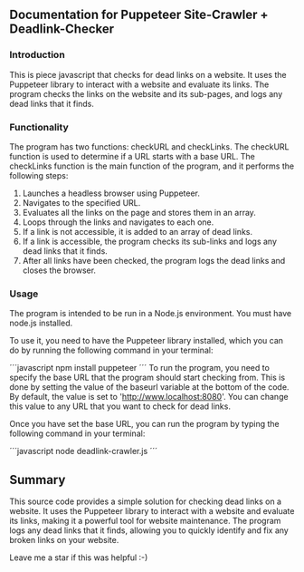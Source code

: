 ## Documentation for Puppeteer Site-Crawler + Deadlink-Checker

### Introduction

This is piece javascript that checks for dead links on a website. It uses the Puppeteer library to interact with a website and evaluate its links. The program checks the links on the website and its sub-pages, and logs any dead links that it finds.

### Functionality

The program has two functions: checkURL and checkLinks. The checkURL function is used to determine if a URL starts with a base URL. The checkLinks function is the main function of the program, and it performs the following steps:

1. Launches a headless browser using Puppeteer.
2. Navigates to the specified URL.
3. Evaluates all the links on the page and stores them in an array.
4. Loops through the links and navigates to each one.
5. If a link is not accessible, it is added to an array of dead links.
6. If a link is accessible, the program checks its sub-links and logs any dead links that it finds.
7. After all links have been checked, the program logs the dead links and closes the browser.

### Usage

The program is intended to be run in a Node.js environment. You must have node.js installed.

To use it, you need to have the Puppeteer library installed, which you can do by running the following command in your terminal:

´´´javascript
npm install puppeteer
´´´
To run the program, you need to specify the base URL that the program should start checking from. This is done by setting the value of the baseurl variable at the bottom of the code. By default, the value is set to 'http://www.localhost:8080'. You can change this value to any URL that you want to check for dead links.

Once you have set the base URL, you can run the program by typing the following command in your terminal:

´´´javascript
node deadlink-crawler.js
´´´

## Summary

This source code provides a simple solution for checking dead links on a website. It uses the Puppeteer library to interact with a website and evaluate its links, making it a powerful tool for website maintenance. The program logs any dead links that it finds, allowing you to quickly identify and fix any broken links on your website.

Leave me a star if this was helpful :-)
